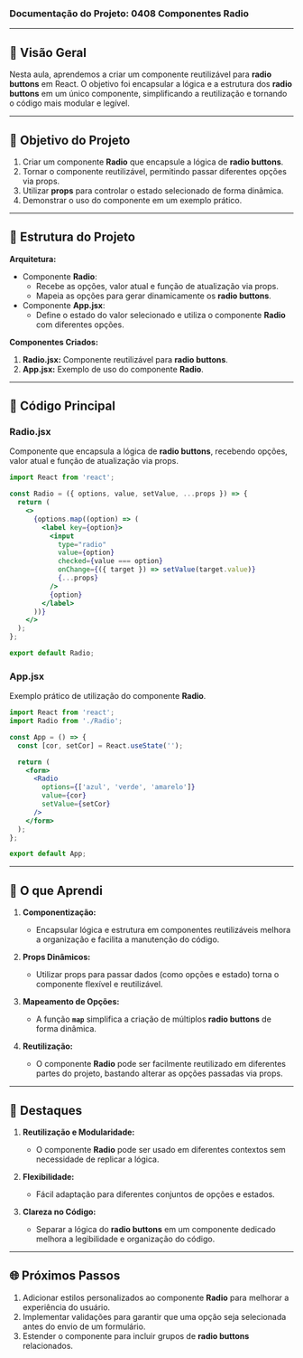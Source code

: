 ### Documentação do Projeto: **0408 Componentes Radio**

---

## 📖 Visão Geral

Nesta aula, aprendemos a criar um componente reutilizável para **radio buttons** em React. O objetivo foi encapsular a lógica e a estrutura dos **radio buttons** em um único componente, simplificando a reutilização e tornando o código mais modular e legível.

---

## 🎯 Objetivo do Projeto

1. Criar um componente **Radio** que encapsule a lógica de **radio buttons**.
2. Tornar o componente reutilizável, permitindo passar diferentes opções via props.
3. Utilizar **props** para controlar o estado selecionado de forma dinâmica.
4. Demonstrar o uso do componente em um exemplo prático.

---

## 📄 Estrutura do Projeto

**Arquitetura:**
- Componente **Radio**:
  - Recebe as opções, valor atual e função de atualização via props.
  - Mapeia as opções para gerar dinamicamente os **radio buttons**.
- Componente **App.jsx**:
  - Define o estado do valor selecionado e utiliza o componente **Radio** com diferentes opções.

**Componentes Criados:**
1. **Radio.jsx:** Componente reutilizável para **radio buttons**.
2. **App.jsx:** Exemplo de uso do componente **Radio**.

---

## 🔧 Código Principal

### **Radio.jsx**

Componente que encapsula a lógica de **radio buttons**, recebendo opções, valor atual e função de atualização via props.

```jsx
import React from 'react';

const Radio = ({ options, value, setValue, ...props }) => {
  return (
    <>
      {options.map((option) => (
        <label key={option}>
          <input
            type="radio"
            value={option}
            checked={value === option}
            onChange={({ target }) => setValue(target.value)}
            {...props}
          />
          {option}
        </label>
      ))}
    </>
  );
};

export default Radio;
```

### **App.jsx**

Exemplo prático de utilização do componente **Radio**.

```jsx
import React from 'react';
import Radio from './Radio';

const App = () => {
  const [cor, setCor] = React.useState('');

  return (
    <form>
      <Radio
        options={['azul', 'verde', 'amarelo']}
        value={cor}
        setValue={setCor}
      />
    </form>
  );
};

export default App;
```

---

## 🧠 O que Aprendi

1. **Componentização:**
   - Encapsular lógica e estrutura em componentes reutilizáveis melhora a organização e facilita a manutenção do código.

2. **Props Dinâmicos:**
   - Utilizar props para passar dados (como opções e estado) torna o componente flexível e reutilizável.

3. **Mapeamento de Opções:**
   - A função **`map`** simplifica a criação de múltiplos **radio buttons** de forma dinâmica.

4. **Reutilização:**
   - O componente **Radio** pode ser facilmente reutilizado em diferentes partes do projeto, bastando alterar as opções passadas via props.

---

## 🌟 Destaques

1. **Reutilização e Modularidade:**
   - O componente **Radio** pode ser usado em diferentes contextos sem necessidade de replicar a lógica.

2. **Flexibilidade:**
   - Fácil adaptação para diferentes conjuntos de opções e estados.

3. **Clareza no Código:**
   - Separar a lógica do **radio buttons** em um componente dedicado melhora a legibilidade e organização do código.

---

## 🌐 Próximos Passos

1. Adicionar estilos personalizados ao componente **Radio** para melhorar a experiência do usuário.
2. Implementar validações para garantir que uma opção seja selecionada antes do envio de um formulário.
3. Estender o componente para incluir grupos de **radio buttons** relacionados.